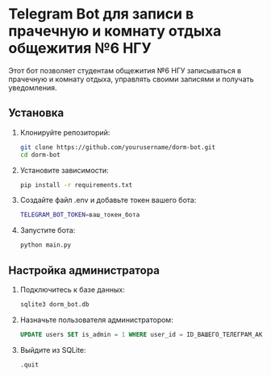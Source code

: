 # Telegram Bot для записи в прачечную и комнату отдыха общежития №6 НГУ

Этот бот позволяет студентам общежития №6 НГУ записываться в прачечную и комнату отдыха, управлять своими записями и получать уведомления.

## Установка

1. Клонируйте репозиторий:
   ```bash
   git clone https://github.com/yourusername/dorm-bot.git
   cd dorm-bot
   
2. Установите зависимости:
    ```bash
   pip install -r requirements.txt
   
3. Создайте файл .env и добавьте токен вашего бота:
    ```bash
   TELEGRAM_BOT_TOKEN=ваш_токен_бота
   
4. Запустите бота:
    ```bash
   python main.py
   
## Настройка администратора

1. Подключитесь к базе данных:
   ```bash
   sqlite3 dorm_bot.db
   
2. Назначьте пользователя администратором:
    ```sql
   UPDATE users SET is_admin = 1 WHERE user_id = ID_ВАШЕГО_ТЕЛЕГРАМ_АККАУНТА;
   
3. Выйдите из SQLite:
    ```sql
   .quit
